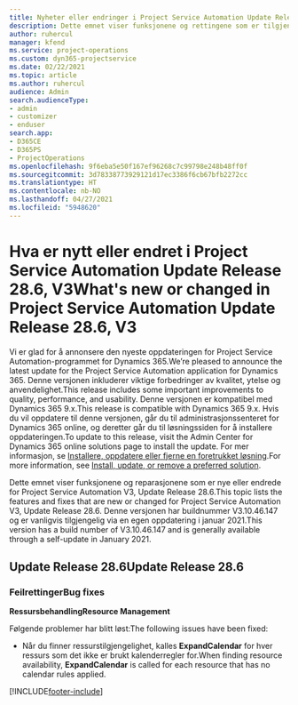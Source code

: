 ```yaml
---
title: Nyheter eller endringer i Project Service Automation Update Release 28.6, hurtigreparasjon, V3
description: Dette emnet viser funksjonene og rettingene som er tilgjengelig i Project Service Automation Update Release 28.6, hurtigreparasjon, V3.
author: ruhercul
manager: kfend
ms.service: project-operations
ms.custom: dyn365-projectservice
ms.date: 02/22/2021
ms.topic: article
ms.author: ruhercul
audience: Admin
search.audienceType:
- admin
- customizer
- enduser
search.app:
- D365CE
- D365PS
- ProjectOperations
ms.openlocfilehash: 9f6eba5e50f167ef96268c7c99798e248b48ff0f
ms.sourcegitcommit: 3d78338773929121d17ec3386f6cb67bfb2272cc
ms.translationtype: HT
ms.contentlocale: nb-NO
ms.lasthandoff: 04/27/2021
ms.locfileid: "5948620"
---
```

# <a name="whats-new-or-changed-in-project-service-automation-update-release-286-v3"></a><span data-ttu-id="850a6-103">Hva er nytt eller endret i Project Service Automation Update Release 28.6, V3</span><span class="sxs-lookup"><span data-stu-id="850a6-103">What's new or changed in Project Service Automation Update Release 28.6, V3</span></span>

<span data-ttu-id="850a6-104">Vi er glad for å annonsere den nyeste oppdateringen for Project Service Automation-programmet for Dynamics 365.</span><span class="sxs-lookup"><span data-stu-id="850a6-104">We’re pleased to announce the latest update for the Project Service Automation application for Dynamics 365.</span></span> <span data-ttu-id="850a6-105">Denne versjonen inkluderer viktige forbedringer av kvalitet, ytelse og anvendelighet.</span><span class="sxs-lookup"><span data-stu-id="850a6-105">This release includes some important improvements to quality, performance, and usability.</span></span> <span data-ttu-id="850a6-106">Denne versjonen er kompatibel med Dynamics 365 9.x.</span><span class="sxs-lookup"><span data-stu-id="850a6-106">This release is compatible with Dynamics 365 9.x.</span></span> <span data-ttu-id="850a6-107">Hvis du vil oppdatere til denne versjonen, går du til administrasjonssenteret for Dynamics 365 online, og deretter går du til løsningssiden for å installere oppdateringen.</span><span class="sxs-lookup"><span data-stu-id="850a6-107">To update to this release, visit the Admin Center for Dynamics 365 online solutions page to install the update.</span></span> <span data-ttu-id="850a6-108">For mer informasjon, se [Installere, oppdatere eller fjerne en foretrukket løsning](/power-platform/admin/install-remove-preferred-solution).</span><span class="sxs-lookup"><span data-stu-id="850a6-108">For more information, see [Install, update, or remove a preferred solution](/power-platform/admin/install-remove-preferred-solution).</span></span>

<span data-ttu-id="850a6-109">Dette emnet viser funksjonene og reparasjonene som er nye eller endrede for Project Service Automation V3, Update Release 28.6.</span><span class="sxs-lookup"><span data-stu-id="850a6-109">This topic lists the features and fixes that are new or changed for Project Service Automation V3, Update Release 28.6.</span></span> <span data-ttu-id="850a6-110">Denne versjonen har buildnummer V3.10.46.147 og er vanligvis tilgjengelig via en egen oppdatering i januar 2021.</span><span class="sxs-lookup"><span data-stu-id="850a6-110">This version has a build number of V3.10.46.147 and is generally available through a self-update in January 2021.</span></span>

## <a name="update-release-286"></a><span data-ttu-id="850a6-111">Update Release 28.6</span><span class="sxs-lookup"><span data-stu-id="850a6-111">Update Release 28.6</span></span>

### <a name="bug-fixes"></a><span data-ttu-id="850a6-112">Feilrettinger</span><span class="sxs-lookup"><span data-stu-id="850a6-112">Bug fixes</span></span>


<span data-ttu-id="850a6-113">**Ressursbehandling**</span><span class="sxs-lookup"><span data-stu-id="850a6-113">**Resource Management**</span></span>

<span data-ttu-id="850a6-114">Følgende problemer har blitt løst:</span><span class="sxs-lookup"><span data-stu-id="850a6-114">The following issues have been fixed:</span></span>

- <span data-ttu-id="850a6-115">Når du finner ressurstilgjengelighet, kalles **ExpandCalendar** for hver ressurs som det ikke er brukt kalenderregler for.</span><span class="sxs-lookup"><span data-stu-id="850a6-115">When finding resource availability, **ExpandCalendar** is called for each resource that has no calendar rules applied.</span></span>


[!INCLUDE[footer-include](../includes/footer-banner.md)]